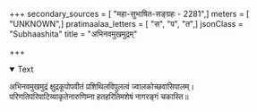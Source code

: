 +++
secondary_sources = [ "महा-सुभाषित-सङ्ग्रहः - 2281",]
meters = [ "UNKNOWN",]
pratimaalaa_letters = [ "स", "प", "त",]
jsonClass = "Subhaashita"
title = "अभिनवमुखमुद्रम्"

+++

<details open><summary>Text</summary>

अभिनवमुखमुद्रं क्षुद्रकूपोपवीतं प्रशिथिलविपुलत्वं ज्वालकोच्छवासिपालम्।  
परिणतिपरिपाटिव्याकृतेनारुणिम्ना हतहरितिमशेषं नागरङ्गं चकास्ति॥
</details>
